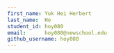 ```yaml
---
first_name: Yuk Hei Herbert
last_name:  Ho
student_id: hoy080
email:      hoy080@newschool.edu
github_username: hoy080
---
```

